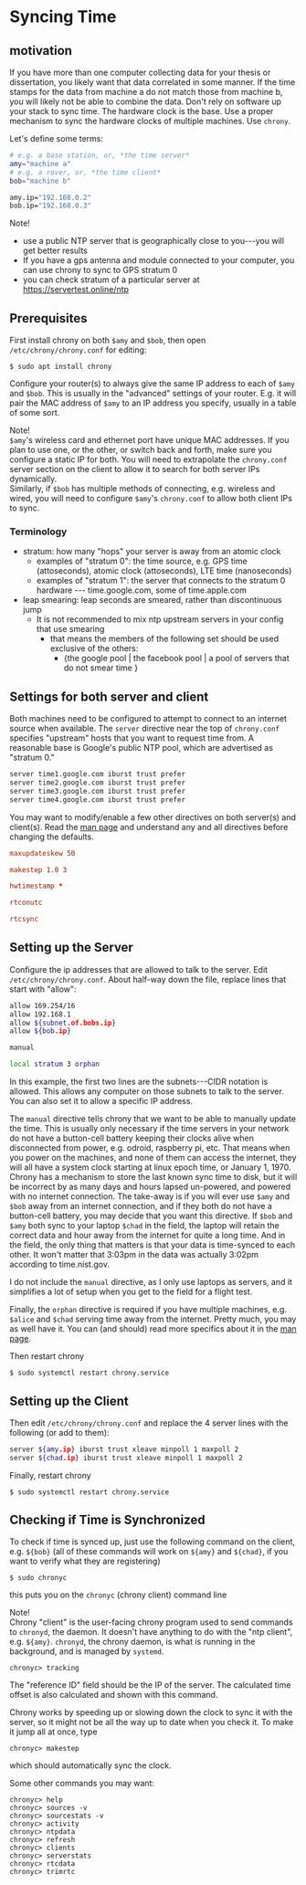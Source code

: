 # Syncing Time #

## motivation ##

If you have more than one computer collecting data for your thesis or dissertation, you likely want that data correlated in some manner.
If the time stamps for the data from machine a do not match those from machine b, you will likely not be able to combine the data.
Don't rely on software up your stack to sync time.
The hardware clock is the base.
Use a proper mechanism to sync the hardware clocks of multiple machines.
Use `chrony`.

Let's define some terms:

```sh
# e.g. a base station, or, *the time server*
amy="machine a"
# e.g. a rover, or, *the time client*
bob="machine b"

amy.ip="192.168.0.2"
bob.ip="192.168.0.3"
```

Note!<br>
  - use a public NTP server that is geographically close to you---you will get better results
  - If you have a gps antenna and module connected to your computer, you can use chrony to sync to GPS stratum 0
  - you can check stratum of a particular server at https://servertest.online/ntp

## Prerequisites ##

First install chrony on both `$amy` and `$bob`, then open `/etc/chrony/chrony.conf` for editing:

```console
$ sudo apt install chrony
```

Configure your router(s) to always give the same IP address to each of `$amy` and `$bob`.
This is usually in the "advanced" settings of your router.
E.g. it will pair the MAC address of `$amy` to an IP address you specify, usually in a table of some sort.

Note!<br>
  `$amy`'s wireless card and ethernet port have unique MAC addresses.
  If you plan to use one, or the other, or switch back and forth, make sure you configure a static IP for both.
  You will need to extrapolate the `chrony.conf` server section on the client to allow it to search for both server IPs dynamically.<br>
  Similarly, if `$bob` has multiple methods of connecting, e.g. wireless and wired,
  you will need to configure `$amy`'s `chrony.conf` to allow both client IPs to sync.

### Terminology ###

- stratum: how many "hops" your server is away from an atomic clock
  - examples of "stratum 0": the time source, e.g. GPS time (attoseconds), atomic clock (attoseconds), LTE time (nanoseconds)
  - examples of "stratum 1": the server that connects to the stratum 0 hardware --- time.google.com, some of time.apple.com
- leap smearing: leap seconds are smeared, rather than discontinuous jump
  - It is not recommended to mix ntp upstream servers in your config that use smearing
    - that means the members of the following set should be used exclusive of the others:
      - {the google pool | the facebook pool | a pool of servers that do not smear time }

## Settings for both server and client ##

Both machines need to be configured to attempt to connect to an internet source when available.
The `server` directive near the top of `chrony.conf` specifies "upstream" hosts that you want to request time from.
A reasonable base is Google's public NTP pool, which are advertised as "stratum 0."

```sh
server time1.google.com iburst trust prefer
server time2.google.com iburst trust prefer
server time3.google.com iburst trust prefer
server time4.google.com iburst trust prefer
```

You may want to modify/enable a few other directives on both server(s) and client(s).
Read the [man page] and understand any and all directives before changing the defaults.

```conf
maxupdateskew 50

makestep 1.0 3

hwtimestamp *

rtconutc

rtcsync
```

## Setting up the Server ##

Configure the ip addresses that are allowed to talk to the server.
Edit `/etc/chrony/chrony.conf`.
About half-way down the file, replace lines that start with "allow":

```bash
allow 169.254/16
allow 192.168.1
allow ${subnet.of.bobs.ip}
allow ${bob.ip}

manual

local stratum 3 orphan
```

In this example, the first two lines are the subnets---CIDR notation is allowed.
This allows any computer on those subnets to talk to the server.
You can also set it to allow a specific IP address.

The `manual` directive tells chrony that we want to be able to manually update the time.
This is usually only necessary if the time servers in your network do not have a button-cell battery keeping their clocks alive when disconnected from power, e.g. odroid, raspberry pi, etc.
That means when you power on the machines, and none of them can access the internet, they will all have a system clock starting at linux epoch time, or January 1, 1970.
Chrony has a mechanism to store the last known sync time to disk, but it will be incorrect by as many days and hours lapsed un-powered, and powered with no internet connection.
The take-away is if you will ever use `$amy` and `$bob` away from an internet connection, and if they both do not have a button-cell battery, you may decide that you want this directive.
If `$bob` and `$amy` both sync to your laptop `$chad` in the field, the laptop will retain the correct data and hour away from the internet for quite a long time.
And in the field, the only thing that matters is that your data is time-synced to each other.
It won't matter that 3:03pm in the data was actually 3:02pm according to time.nist.gov.

I do not include the `manual` directive, as I only use laptops as servers, and it simplifies a lot of setup when you get to the field for a flight test.

Finally, the `orphan` directive is required if you have multiple machines, e.g. `$alice` and `$chad` serving time away from the internet.
Pretty much, you may as well have it.
You can (and should) read more specifics about it in the [man page].

Then restart chrony

```console
$ sudo systemctl restart chrony.service
```

## Setting up the Client ##

Then edit `/etc/chrony/chrony.conf` and replace the 4 server lines with the following (or add to them):

```bash
server ${amy.ip} iburst trust xleave minpoll 1 maxpoll 2
server ${chad.ip} iburst trust xleave minpoll 1 maxpoll 2
```

Finally, restart chrony

```console
$ sudo systemctl restart chrony.service
```

## Checking if Time is Synchronized ##

To check if time is synced up, just use the following command on the client, e.g. `${bob}`
(all of these commands will work on `${amy}` and `${chad}`, if you want to verify what they are registering)

```console
$ sudo chronyc
```
this puts you on the `chronyc` (chrony client) command line

Note! <br>
Chrony "client" is the user-facing chrony program used to send commands to `chronyd`, the daemon.
It doesn't have anything to do with the "ntp client", e.g. `${amy}`.
`chronyd`, the chrony daemon, is what is running in the background, and is managed by `systemd`.

```console
chronyc> tracking
```

The "reference ID" field should be the IP of the server.
The calculated time offset is also calculated and shown with this command.

Chrony works by speeding up or slowing down the clock to sync it with the server, so it might not be all the way up to date when you check it.
To make it jump all at once, type

```console
chronyc> makestep
```

which should automatically sync the clock.

Some other commands you may want:

```console
chronyc> help
chronyc> sources -v
chronyc> sourcestats -v
chronyc> activity
chronyc> ntpdata
chronyc> refresh
chronyc> clients
chronyc> serverstats
chronyc> rtcdata
chronyc> trimrtc
```

<!-- links -->
[man page]: https://chrony.tuxfamily.org/doc/devel/chrony.conf.html
